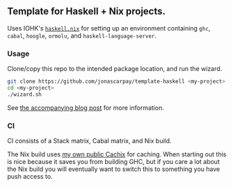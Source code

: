 ## Template for Haskell + Nix projects.

Uses IOHK's [`haskell.nix`](https://github.com/input-output-hk/haskell.nix) for setting up an environment containing `ghc`, `cabal`, `hoogle`, `ormolu`, and `haskell-language-server`.

### Usage

Clone/copy this repo to the intended package location, and run the wizard.
```bash
git clone https://github.com/jonascarpay/template-haskell <my-project>
cd <my-project>
./wizard.sh
```

See [the accompanying blog post](https://jonascarpay.com/posts/2021-01-28-haskell-project-template.html) for more information.

### CI

CI consists of a Stack matrix, Cabal matrix, and Nix build.

The Nix build uses [my own public Cachix](https://app.cachix.org/cache/jmc) for caching.
When starting out this is nice because it saves you from building GHC, but if you care a lot about the Nix build you will eventually want to switch this to something you have push access to.
